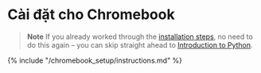 # Cài đặt cho Chromebook

> **Note** If you already worked through the [installation steps](../installation/README.md), no need to do this again – you can skip straight ahead to [Introduction to Python](../python_introduction/README.md).

{% include "/chromebook_setup/instructions.md" %}